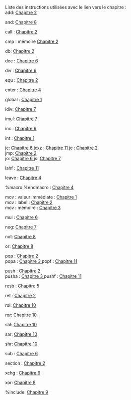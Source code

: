 Liste des instructions utilisées avec le lien vers le chapitre :<br>
add:  <a href="https://github.com/vincentARM/X8086Assembly/tree/master/chapitre002">Chapitre 2 </a>

and:  <a href="https://github.com/vincentARM/X8086Assembly/tree/master/chapitre008">Chapitre 8 </a>

call :  <a href="https://github.com/vincentARM/X8086Assembly/tree/master/chapitre002">Chapitre 2 </a>

cmp : mémoire <a href="https://github.com/vincentARM/X8086Assembly/tree/master/chapitre002">Chapitre 2 </a>

db: <a href="https://github.com/vincentARM/X8086Assembly/tree/master/chapitre002">Chapitre 2 </a>

dec :  <a href="https://github.com/vincentARM/X8086Assembly/tree/master/chapitre006">Chapitre 6 </a>

div :  <a href="https://github.com/vincentARM/X8086Assembly/tree/master/chapitre006">Chapitre 6 </a>

equ :  <a href="https://github.com/vincentARM/X8086Assembly/tree/master/chapitre002">Chapitre 2 </a>

enter :  <a href="https://github.com/vincentARM/X8086Assembly/tree/master/chapitre004">Chapitre 4 </a>

global :  <a href="https://github.com/vincentARM/X8086Assembly/tree/master/chapitre001">Chapitre 1 </a>

idiv:  <a href="https://github.com/vincentARM/X8086Assembly/tree/master/chapitre007">Chapitre 7 </a>

imul:  <a href="https://github.com/vincentARM/X8086Assembly/tree/master/chapitre007">Chapitre 7 </a>

inc :  <a href="https://github.com/vincentARM/X8086Assembly/tree/master/chapitre006">Chapitre 6 </a>

int : <a href="https://github.com/vincentARM/X8086Assembly/tree/master/chapitre001">Chapitre 1 </a>

jc:  <a href="https://github.com/vincentARM/X8086Assembly/tree/master/chapitre006">Chapitre 6 </a>
jcxz :  <a href="https://github.com/vincentARM/X8086Assembly/tree/master/chapitre011">Chapitre 11 </a>
je :  <a href="https://github.com/vincentARM/X8086Assembly/tree/master/chapitre002">Chapitre 2 </a> <br>
jmp:  <a href="https://github.com/vincentARM/X8086Assembly/tree/master/chapitre002">Chapitre 2 </a> <br>
jo:  <a href="https://github.com/vincentARM/X8086Assembly/tree/master/chapitre006">Chapitre 6 </a>
js:  <a href="https://github.com/vincentARM/X8086Assembly/tree/master/chapitre007">Chapitre 7 </a>

lahf :  <a href="https://github.com/vincentARM/X8086Assembly/tree/master/chapitre011">Chapitre 11 </a>

leave :  <a href="https://github.com/vincentARM/X8086Assembly/tree/master/chapitre004">Chapitre 4 </a>

%macro %endmacro :  <a href="https://github.com/vincentARM/X8086Assembly/tree/master/chapitre004">Chapitre 4 </a>

mov :  valeur immédiate : <a href="https://github.com/vincentARM/X8086Assembly/tree/master/chapitre001">Chapitre 1 </a><br>
mov :  label : <a href="https://github.com/vincentARM/X8086Assembly/tree/master/chapitre002">Chapitre 2 </a><br>
mov : mémoire :  <a href="https://github.com/vincentARM/X8086Assembly/tree/master/chapitre003">Chapitre 3 </a>

mul :  <a href="https://github.com/vincentARM/X8086Assembly/tree/master/chapitre006">Chapitre 6 </a>

neg:  <a href="https://github.com/vincentARM/X8086Assembly/tree/master/chapitre007">Chapitre 7 </a>

not:  <a href="https://github.com/vincentARM/X8086Assembly/tree/master/chapitre008">Chapitre 8 </a>

or:  <a href="https://github.com/vincentARM/X8086Assembly/tree/master/chapitre008">Chapitre 8 </a>

pop :  <a href="https://github.com/vincentARM/X8086Assembly/tree/master/chapitre002">Chapitre 2 </a><br>
popa :  <a href="https://github.com/vincentARM/X8086Assembly/tree/master/chapitre003">Chapitre 3 </a>
popf :  <a href="https://github.com/vincentARM/X8086Assembly/tree/master/chapitre011">Chapitre 11 </a>

push :  <a href="https://github.com/vincentARM/X8086Assembly/tree/master/chapitre002">Chapitre 2 </a><br>
pusha : <a href="https://github.com/vincentARM/X8086Assembly/tree/master/chapitre003">Chapitre 3 </a>
pushf :  <a href="https://github.com/vincentARM/X8086Assembly/tree/master/chapitre011">Chapitre 11 </a>

resb :  <a href="https://github.com/vincentARM/X8086Assembly/tree/master/chapitre005">Chapitre 5 </a>

ret :  <a href="https://github.com/vincentARM/X8086Assembly/tree/master/chapitre002">Chapitre 2 </a>

rol:  <a href="https://github.com/vincentARM/X8086Assembly/tree/master/chapitre010">Chapitre 10 </a>

ror:  <a href="https://github.com/vincentARM/X8086Assembly/tree/master/chapitre010">Chapitre 10 </a>

shl:  <a href="https://github.com/vincentARM/X8086Assembly/tree/master/chapitre010">Chapitre 10 </a>

sar:  <a href="https://github.com/vincentARM/X8086Assembly/tree/master/chapitre010">Chapitre 10 </a>

shr:  <a href="https://github.com/vincentARM/X8086Assembly/tree/master/chapitre010">Chapitre 10 </a>

sub :  <a href="https://github.com/vincentARM/X8086Assembly/tree/master/chapitre006">Chapitre 6 </a>

section : <a href="https://github.com/vincentARM/X8086Assembly/tree/master/chapitre002">Chapitre 2 </a>

xchg :  <a href="https://github.com/vincentARM/X8086Assembly/tree/master/chapitre006">Chapitre 6 </a>

xor:  <a href="https://github.com/vincentARM/X8086Assembly/tree/master/chapitre008">Chapitre 8 </a>

%include:  <a href="https://github.com/vincentARM/X8086Assembly/tree/master/chapitre009">Chapitre 9 </a>
